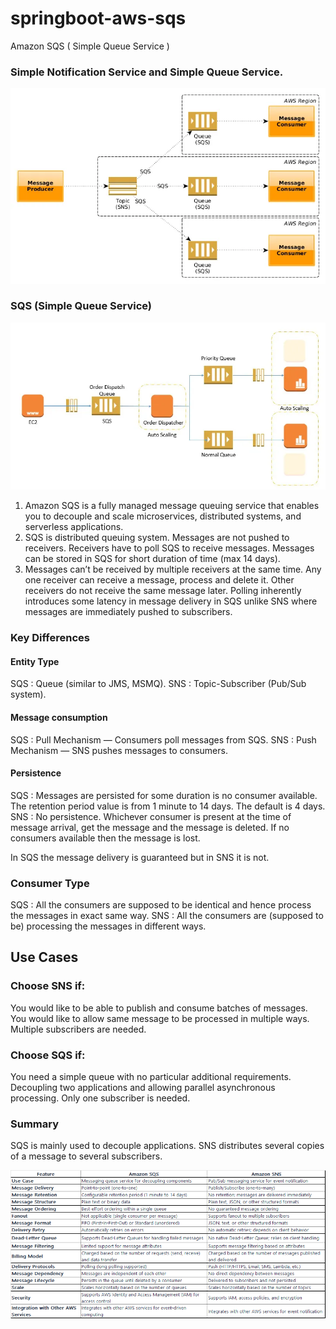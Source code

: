 # springboot-aws-sqs
Amazon SQS ( Simple Queue Service )

### Simple Notification Service and Simple Queue Service.
![img.png](img.png)

### SQS (Simple Queue Service)
![img_1.png](img_1.png)

1. Amazon SQS is a fully managed message queuing service that enables you to decouple and scale microservices, distributed systems, and serverless applications.
2. SQS is distributed queuing system. Messages are not pushed to receivers. Receivers have to poll SQS to receive messages. Messages can be stored in SQS for short duration of time (max 14 days).
3. Messages can’t be received by multiple receivers at the same time. Any one receiver can receive a message, process and delete it. Other receivers do not receive the same message later. Polling inherently introduces some latency in message delivery in SQS unlike SNS where messages are immediately pushed to subscribers.

### Key Differences
#### Entity Type
SQS : Queue (similar to JMS, MSMQ).
SNS : Topic-Subscriber (Pub/Sub system).

#### Message consumption
SQS : Pull Mechanism — Consumers poll messages from SQS.
SNS : Push Mechanism — SNS pushes messages to consumers.

#### Persistence
SQS : Messages are persisted for some duration is no consumer available. The retention period value is from 1 minute to 14 days. The default is 4 days.
SNS : No persistence. Whichever consumer is present at the time of message arrival, get the message and the message is deleted. If no consumers available then the message is lost.

In SQS the message delivery is guaranteed but in SNS it is not.

### Consumer Type
SQS : All the consumers are supposed to be identical and hence process the messages in exact same way.
SNS : All the consumers are (supposed to be) processing the messages in different ways.


## Use Cases
### Choose SNS if:
You would like to be able to publish and consume batches of messages.
You would like to allow same message to be processed in multiple ways.
Multiple subscribers are needed.

### Choose SQS if:
You need a simple queue with no particular additional requirements.
Decoupling two applications and allowing parallel asynchronous processing.
Only one subscriber is needed.

### Summary
SQS is mainly used to decouple applications. SNS distributes several copies of a message to several subscribers.

![img_2.png](img_2.png)